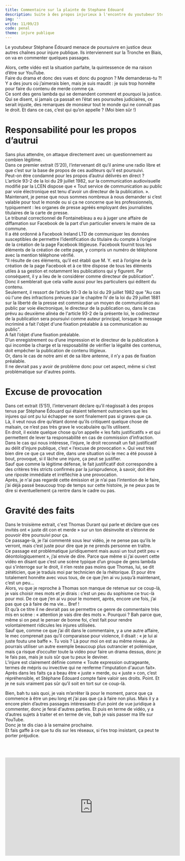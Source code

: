 ```yaml
---
title: Commentaire sur la plainte de Stephane Edouard
description: Suite à des propos injurieux à l'encontre du youtubeur Stephane Edouard. Celui ci décide de poursuivre en justice les auteurs.
img: ''
write: 11/09/23
code: penal
theme: injure publique
---
```

   
Le youtubeur Stéphane Édouard menace de poursuivre en justice deux autres chaînes pour injure publique. Ils interviennent sur la Tronche en Biais, on va en commenter quelques passages.   
   
Alors, cette vidéo est la situation parfaite, la quintessence de ma raison d’être sur YouTube.   
Faire du drama et donc des vues et donc du pognon ? Me demanderas-tu ?! Y a des jours où j’aimerais bien, mais je suis maudit : je suis trop honnête pour faire du contenu de merde comme ça.   
Ce sont des gens lambda qui se demandent comment et pourquoi la justice. Qui se disent, si jamais ça passait en l’état ses poursuites judiciaires, ce serait injuste, des remarques de monsieur tout le monde qui ne connaît pas le droit. Et dans ce cas, c’est qui qu’on appelle ? (Moi bien sûr !)   
   
# Responsabilité pour les propos d’autrui 
   
Sans plus attendre, on attaque directement avec un questionnement au combien légitime.   
Dans ce premier extrait (5’20), l’intervenant dit qu’il anime une radio libre et que c’est sur la base de propos de ces auditeurs qu’il est poursuivi.   
Peut-on être condamné pour les propos d’autrui délivrés en direct ?   
L’article 93-2 de la loi du 29 juillet 1982, sur la communication audiovisuelle modifié par la LCEN dispose que « Tout service de communication au public par voie électronique est tenu d'avoir un directeur de la publication. ».   
Maintenant, je pense que nous sommes nombreux à nous demander si c’est valable pour tout le monde ou si ça ne concerne que les professionnels, typiquement : les organes de presse agréés employant des journalistes titulaires de la carte de presse.   
Le tribunal correctionnel de Fontainebleau a eu à juger une affaire de diffamation sur Facebook de la part d’un particulier envers le maire de sa commune.   
Il a été ordonné à Facebook Ireland LTD de communiquer les données susceptibles de permettre l’identification du titulaire du compte à l’origine de la création de la page Facebook litigieuse. Facebook fournit tous les éléments de la création de cette page, y compris un numéro de téléphone avec la mention téléphone vérifié.   
"Il résulte de ces éléments, qu’il est établi que M. Y. est à l’origine de la création de la page Facebook et à ce titre dispose de tous les éléments utiles à sa gestion et notamment les publications qui y figurent. Par conséquent, il y a lieu de le considérer comme directeur de publication".   
Donc il semblerait que cela vaille aussi pour les particuliers qui éditent du contenu.   
Seulement, il ressort de l’article 93-3 de la loi du 29 juillet 1982 que "Au cas où l'une des infractions prévues par le chapitre IV de la loi du 29 juillet 1881 sur la liberté de la presse est commise par un moyen de communication au public par voie électronique, le directeur de la publication ou, dans le cas prévu au deuxième alinéa de l'article 93-2 de la présente loi, le codirecteur de la publication sera poursuivi comme auteur principal, lorsque le message incriminé a fait l'objet d'une fixation préalable à sa communication au public".   
A fait l’objet d’une fixation préalable.   
D’un enregistrement ou d’une impression et le directeur de la publication à qui incombe la charge et la resposabilité de vérifier la légalité des contenus, doit empêcher la publication de contenu litigieux.   
Or, dans le cas de notre ami et de sa libre antenne, il n’y a pas de fixation préalable.   
Il ne devrait pas y avoir de problème donc pour cet aspect, même si c’est problématique sur d'autres points.      
   
# Excuse de provocation 
   
Dans cet extrait (5’51), l’intervenant déclare qu’il réagissait à des propos tenus par Stéphane Édouard qui étaient tellement outranciers que les injures qui ont pu lui échapper ne sont finalement pas si graves que ça.   
Là, il veut nous dire qu’étant donné qu’ils critiquent quelque chose de malsain, ce n’est pas très grave le vocabulaire qu’ils utilisent.   
En droit, il existe quelque chose qu’on appelle « les faits justificatifs » et qui permettent de lever ta responsabilité en cas de commission d’infraction.   
Dans le cas qui nous intéresse, l’injure, le droit reconnaît un fait justificatif au délit d’injure publique, c’est « l’excuse de provocation ». Qui veut très bien dire ce que ça veut dire, dans une situation où le mec a été poussé à bout, provoqué, si il lâche une injure, ça peut se justifier.   
Sauf que comme la légitime défense, le fait justificatif doit correspondre à des critères très stricts confirmés par la jurisprudence, à savoir, doit être une riposte immédiate et irréfléchie à une provocation.   
Après, je n'ai pas regardé cette émission et je n’ai pas l’intention de le faire, j’ai déjà passé beaucoup trop de temps sur cette histoire, je ne peux pas te dire si éventuellement ça rentre dans le cadre ou pas.   
# Gravité des faits
   
Dans le troisième extrait, c'est Thomas Durant qui parle et déclare que ces invités ont « juste dit con et merde » sur un ton désinvolte et s’étonne de pouvoir être poursuivi pour ça.   
Ce passage-là, je l’ai commenté sous leur vidéo, je ne pense pas qu’ils le verront, mais c’est juste pour dire que je ne prends personne en traître.   
Ce passage est problématique juridiquement mais aussi un tout petit peu « déontologiquement », j’ai envie de dire. Parce que même si j’ai ouvert cette vidéo en disant que c’est une scène typique d’un groupe de gens lambda qui s’interroge sur le droit, il n’en reste pas moins que Thomas, lui, se dit zététicien, que je traduis moi par technicien de la rhétorique. Et pour être totalement honnête avec vous tous, de ce que j’en ai vu jusqu’à maintenant, c’est un peu…    
Alors, vu que je reproche à Thomas son manque de retenue sur ce coup-là, je vais choisir mes mots et je dirais : c’est un peu du sophisme ce truc-là pour moi. De ce que j’en ai vu pour le moment, après, encore une fois, j’ai pas que ça à faire de ma vie... Bref !   
Et qu’à ce titre il ne devrait pas se permettre ce genre de commentaire très mis en scène : « attention je vais dire des mots ». Pourquoi ? Bah parce que, même si on peut le penser de bonne foi, c’est fait pour rendre volontairement ridicules les injures utilisées.   
Sauf que, comme ce que j’ai dit dans le commentaire, y a une autre affaire, le mec comprenait pas qu’il comparaisse pour violence, il disait : « je lui ai juste foutu une baffe ». Tu vois ? Là pour moi on est au même niveau. Je pourrais utiliser un autre exemple beaucoup plus outrancier et polémique, mais ça risque d’occulter toute la vidéo pour faire un drama dessus, donc je le fais pas, mais je suis sûr que tu peux le deviner.   
L’injure est clairement définie comme « Toute expression outrageante, termes de mépris ou invective qui ne renferme l'imputation d'aucun fait».   
Après dans les faits ça a beau être « juste » merde, ou « juste » con, c’est répréhensible, et Stéphane Édouard compte faire valoir ses droits. Point. Et je ne suis vraiment pas sûr qu’il soit en tort sur ce coup-là.   
   
Bien, bah tu sais quoi, je vais m’arrêter là pour le moment, parce que ça commence à être un peu long et j’ai pas que ça à faire non plus. Mais il y a encore plein d’autres passages intéressants d’un point de vue juridique à commenter, donc je ferai d'autres parties. Et puis en terme de vidéo, y a d’autres sujets à traiter et en terme de vie, bah je vais passer ma life sur YouTube.   
Donc je te dis ciao à la semaine prochaine.   
Et fais gaffe à ce que tu dis sur les réseaux, si t’es trop insistant, ça peut te porter préjudice.   

   
   
<br><br><div class="vdo"><iframe width="560" height="315" src="https://www.youtube.com/embed/FWt3r8yNqZw?si=Oqo8kv9R8JGA_7sH" title="YouTube video player" frameborder="0" allow="accelerometer; autoplay; clipboard-write; encrypted-media; gyroscope; picture-in-picture; web-share" allowfullscreen></iframe></div>